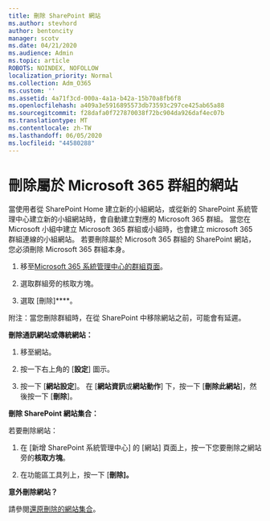 ```yaml
---
title: 刪除 SharePoint 網站
ms.author: stevhord
author: bentoncity
manager: scotv
ms.date: 04/21/2020
ms.audience: Admin
ms.topic: article
ROBOTS: NOINDEX, NOFOLLOW
localization_priority: Normal
ms.collection: Adm_O365
ms.custom: ''
ms.assetid: 4a71f3cd-000a-4a1a-b42a-15b70a8fb6f8
ms.openlocfilehash: a409a3e5916895573db73593c297ce425ab65a88
ms.sourcegitcommit: f28dafa0f727870038f72bc904da926daf4ec07b
ms.translationtype: MT
ms.contentlocale: zh-TW
ms.lasthandoff: 06/05/2020
ms.locfileid: "44580288"
---
```

# <a name="delete-sites-that-belong-to-a-microsoft-365-group"></a>刪除屬於 Microsoft 365 群組的網站

當使用者從 SharePoint Home 建立新的小組網站，或從新的 SharePoint 系統管理中心建立新的小組網站時，會自動建立對應的 Microsoft 365 群組。 當您在 Microsoft 小組中建立 Microsoft 365 群組或小組時，也會建立 microsoft 365 群組連線的小組網站。 若要刪除屬於 Microsoft 365 群組的 SharePoint 網站，您必須刪除 Microsoft 365 群組本身。 
  
1. 移至[Microsoft 365 系統管理中心的群組頁面](https://portal.office.com/adminportal/home#/groups)。
    
2. 選取群組旁的核取方塊。
    
3. 選取 [刪除]****。
    
附注：當您刪除群組時，在從 SharePoint 中移除網站之前，可能會有延遲。
  
**刪除通訊網站或傳統網站：**

1. 移至網站。
  
2. 按一下右上角的 [**設定**] 圖示。 
  
3. 按一下 [**網站設定**]。 在 [**網站資訊**或**網站動作**] 下，按一下 [**刪除此網站**]，然後按一下 [**刪除**]。
  
**刪除 SharePoint 網站集合：**

若要刪除網站：
  
1. 在 [新增 SharePoint 系統管理中心] 的 [網站] 頁面上，按一下您要刪除之網站旁的**核取方塊**。 
    
2. 在功能區工具列上，按一下 [**刪除]。**
    
**意外刪除網站？**

請參閱[還原刪除的網站集合](https://go.microsoft.com/fwlink/?linkid=867660)。
  

